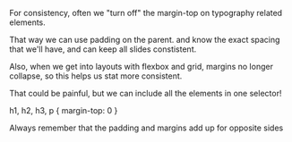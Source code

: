 For consistency, often we "turn off" the margin-top on typography related elements.

That way we can use padding on the parent. and know the exact spacing that we'll have, and can keep all slides constistent.

Also, when we get into layouts with flexbox and grid, margins no longer collapse, so this helps us stat more consistent.

That could be painful, but we can include all the elements in one selector!

h1, h2, h3, p {
    margin-top: 0
}

Always remember that the padding and margins add up for opposite sides